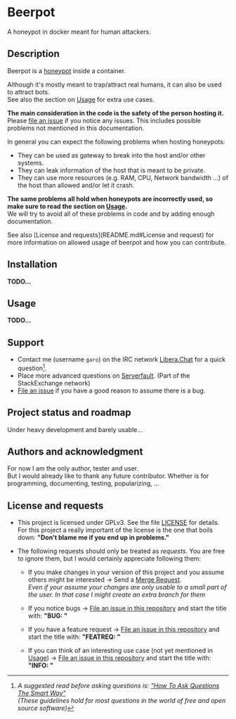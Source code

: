 # Beerpot

A honeypot in docker meant for human attackers.

## Description

Beerpot is a [honeypot](https://en.wikipedia.org/wiki/Honeypot_(computing)) inside a container.

Although it's mostly meant to trap/attract real humans, it can also be used to attract bots.<br>
See also the section on [Usage](README.md#Usage) for extra use cases.

**The main consideration in the code is the safety of the person hosting it.**<br>
Please [file an issue](https://gitlab.com/ngaro/beerpot/-/issues/new) if you notice any issues.
This includes possible problems not mentioned in this documentation.

In general you can expect the following problems when hosting honeypots:
- They can be used as gateway to break into the host and/or other systems.
- They can leak information of the host that is meant to be private.
- They can use more resources (e.g. RAM, CPU, Network bandwidth ...) of the host than allowed and/or let it crash.

**The same problems all hold when honeypots are incorrectly used, so make sure to read the section on [Usage](README.md#Usage).**<br>
We will try to avoid all of these problems in code and by adding enough documentation.

See also [License and requests](README.md#License and request) for more information on allowed usage of beerpot and how you can contribute.

## Installation

**TODO...**

## Usage

**TODO...**

## Support

- Contact me (username <code>garo</code>) on the IRC network [Libera.Chat](https://libera.chat/) for a quick question[^1].
- Place more advanced questions on [Serverfault](https://serverfault.com/). (Part of the StackExchange network)
- [File an issue](https://gitlab.com/ngaro/beerpot/-/issues/new) if you have a good reason to assume there is a bug.

[^1]: *A suggested read before asking questions is: ["How To Ask Questions The Smart Way"](http://catb.org/~esr/faqs/smart-questions.html)<br>
(These guidelines hold for most questions in the world of free and open source software)*

## Project status and roadmap

Under heavy development and barely usable...

## Authors and acknowledgment

For now I am the only author, tester and user.<br>
But I would already like to thank any future contributor. Whether is for programming, documenting, testing, popularizing, ...

## License and requests

- This project is licensed under GPLv3. See the file [LICENSE](LICENSE) for details.<br>
For this project a really important of the license is the one that boils down: **"Don't blame me if you end up in problems."**
- The following requests should only be treated as *requests*. You are free to ignore them, but I would certainly appreciate following them:

    - If you make changes in your version of this project and you assume others might be interested → Send a [Merge Request](https://gitlab.com/ngaro/beerpot/-/merge_requests/new).<br>*Even if your assume your changes are only usable to a small part of the user. In that case I might create an extra branch for them*

    - If you notice bugs → [File an issue in this repository](https://gitlab.com/ngaro/beerpot/-/issues/new) and start the title with: **"BUG: "**

    - If you have a feature request → [File an issue in this repository](https://gitlab.com/ngaro/beerpot/-/issues/new) and start the title with: **"FEATREQ: "**

    - If you can think of an interesting use case (not yet mentioned in [Usage](#Usage)) → [File an issue in this repository](https://gitlab.com/ngaro/beerpot/-/issues/new) and start the title with: **"INFO: "**
